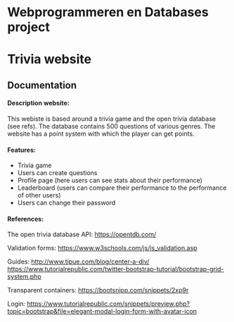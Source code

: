 # Webprogrammeren en Databases project
# Trivia website
## Documentation
#### Description website:
This webiste is based around a trivia game and the open trivia database (see refs). The database contains 500 questions 
of various genres. The website has a point system with which the player can get points. 

#### Features:
- Trivia game
- Users can create questions
- Profile page (here users can see stats about their performance)
- Leaderboard (users can compare their performance to the performance of other users)
- Users can change their password

#### References:
The open trivia database API:
https://opentdb.com/

Validation forms:
https://www.w3schools.com/js/js_validation.asp

Guides:
http://www.tipue.com/blog/center-a-div/
https://www.tutorialrepublic.com/twitter-bootstrap-tutorial/bootstrap-grid-system.php

Transparent containers:
https://bootsnipp.com/snippets/2xp9r

Login:
https://www.tutorialrepublic.com/snippets/preview.php?topic=bootstrap&file=elegant-modal-login-form-with-avatar-icon




